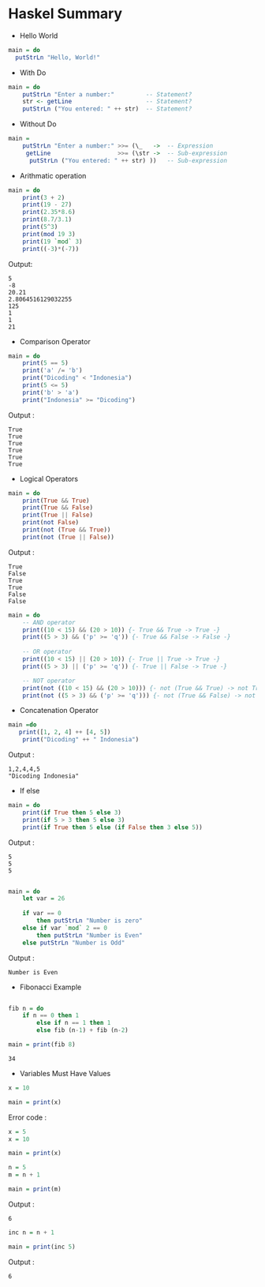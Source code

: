 # Haskel Summary

* Hello World
```hs
main = do 
  putStrLn "Hello, World!"
```
* With Do
```hs
main = do
    putStrLn "Enter a number:"         -- Statement?
    str <- getLine                     -- Statement?
    putStrLn ("You entered: " ++ str)  -- Statement?

```


* Without Do
```hs
main =
    putStrLn "Enter a number:" >>= (\_   ->  -- Expression
     getLine                   >>= (\str ->  -- Sub-expression
      putStrLn ("You entered: " ++ str) ))   -- Sub-expression

```

* Arithmatic operation

```hs
main = do
    print(3 + 2)
    print(19 - 27)
    print(2.35*8.6)
    print(8.7/3.1)
    print(5^3)
    print(mod 19 3)
    print(19 `mod` 3)
    print((-3)*(-7))
```
Output: 
```output
5
-8
20.21
2.8064516129032255
125
1
1
21
```

* Comparison Operator

```hs
main = do
    print(5 == 5)
    print('a' /= 'b')
    print("Dicoding" < "Indonesia")
    print(5 <= 5)
    print('b' > 'a')
    print("Indonesia" >= "Dicoding")
```

Output :

```output
True
True
True
True
True
True
```

* Logical Operators

```hs
main = do
    print(True && True)
    print(True && False)
    print(True || False)
    print(not False)
    print(not (True && True))
    print(not (True || False))

```

Output : 

```output
True
False
True
True
False
False

```

```hs
main = do
    -- AND operator
    print((10 < 15) && (20 > 10)) {- True && True -> True -}
    print((5 > 3) && ('p' >= 'q')) {- True && False -> False -}  
    
    -- OR operator
    print((10 < 15) || (20 > 10)) {- True || True -> True -}
    print((5 > 3) || ('p' >= 'q')) {- True || False -> True -}

    -- NOT operator
    print(not ((10 < 15) && (20 > 10))) {- not (True && True) -> not True -> False -}
    print(not ((5 > 3) && ('p' >= 'q'))) {- not (True && False) -> not False -> True -}

```

* Concatenation Operator

```hs
main =do
   print([1, 2, 4] ++ [4, 5])
    print("Dicoding" ++ " Indonesia")
```

Output :

```output
1,2,4,4,5
"Dicoding Indonesia"

```

* If else

```hs
main = do
    print(if True then 5 else 3)
    print(if 5 > 3 then 5 else 3)
    print(if True then 5 else (if False then 3 else 5))
```
Output :

```output
5
5
5
```

```hs

main = do   
    let var = 26 
    
    if var == 0 
        then putStrLn "Number is zero" 
    else if var `mod` 2 == 0 
        then putStrLn "Number is Even" 
    else putStrLn "Number is Odd"

```
Output :

```output
Number is Even

```

* Fibonacci Example
```hs

fib n = do 
    if n == 0 then 1            
        else if n == 1 then 1
        else fib (n-1) + fib (n-2)

main = print(fib 8)

```

```output
34
```

* Variables Must Have Values
```hs
x = 10

main = print(x)
```
Error code :
```hs
x = 5
x = 10

main = print(x)

```

```hs
n = 5
m = n + 1

main = print(m)
```
Output :
```output
6
```

```hs
inc n = n + 1

main = print(inc 5)
```
Output :
```output
6
```
